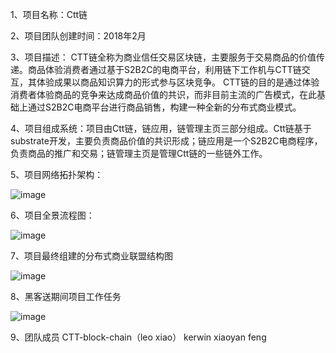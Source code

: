 1、项目名称：Ctt链

2、项目团队创建时间：2018年2月

3、项目描述：
CTT链全称为商业信任交易区块链，主要服务于交易商品的价值传递。商品体验消费者通过基于S2B2C的电商平台，利用链下工作机与CTT链交互，其体验成果以商品知识算力的形式参与区块竞争。
CTT链的目的是通过体验消费者体验商品的竞争来达成商品价值的共识，而非目前主流的广告模式，在此基础上通过S2B2C电商平台进行商品销售，构建一种全新的分布式商业模式。

4、项目组成系统：项目由Ctt链，链应用，链管理主页三部分组成。Ctt链基于substrate开发，主要负责商品价值的共识形成；链应用是一个S2B2C电商程序，负责商品的推广和交易；链管理主页是管理Ctt链的一些链外工作。

5、项目网络拓扑架构：


 ![image](https://user-images.githubusercontent.com/63439285/121539287-1f79fe00-ca38-11eb-94ae-e92b542e47f1.png)
 

6、项目全景流程图：

 ![image](https://user-images.githubusercontent.com/63439285/121539599-67008a00-ca38-11eb-8f4d-51b23742e9b4.png)
 

7、项目最终组建的分布式商业联盟结构图

![image](https://user-images.githubusercontent.com/63439285/121539662-72ec4c00-ca38-11eb-8493-7577aa55f824.png)


8、黑客送期间项目工作任务

![image](https://user-images.githubusercontent.com/63439285/121544086-05dab580-ca3c-11eb-91bf-0cd5730cc658.png)

9、团队成员
CTT-block-chain（leo xiao）
kerwin 
xiaoyan feng
